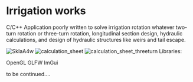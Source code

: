 
# Irrigation works
C/C++ Application poorly written to solve irrigation rotation whatever two-turn rotation or three-turn rotation, longitudinal section design, hydraulic calculations, and design of hydraulic structures like weirs and tail escape.

![SkIaA4w](https://user-images.githubusercontent.com/1581458/165882176-5fadfd07-7c73-4f9a-a8c5-e4d6ae3c70f6.png)
![calculation_sheet](https://user-images.githubusercontent.com/1581458/165882007-7a2a8ade-0997-4a13-9675-2d758620bb1e.png)
![calculation_sheet_threeturn](https://user-images.githubusercontent.com/1581458/165882012-c110cd90-9eb0-4fdf-91e8-9f5396b48906.png)
Libraries:

OpenGL
GLFW
ImGui

to be continued....
